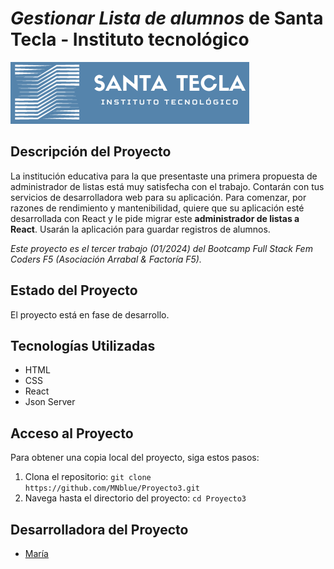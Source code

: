 # *Gestionar Lista de alumnos* de Santa Tecla - Instituto tecnológico


![Logo](/src/components/images/logo.png)

## Descripción del Proyecto

La institución educativa para la que presentaste una primera propuesta de administrador de listas está muy satisfecha con el trabajo. Contarán con tus servicios de desarrolladora web para su aplicación. Para comenzar, por razones de rendimiento y mantenibilidad, quiere que su aplicación esté desarrollada con React y le pide migrar este **administrador de listas a React**. Usarán la aplicación para guardar registros de alumnos.

*Este proyecto es el tercer trabajo (01/2024) del Bootcamp Full Stack Fem Coders F5 (Asociación Arrabal & Factoría F5).*

## Estado del Proyecto

El proyecto está en fase de desarrollo.

## Tecnologías Utilizadas

- HTML
- CSS
- React
- Json Server

## Acceso al Proyecto

Para obtener una copia local del proyecto, siga estos pasos:

1. Clona el repositorio: `git clone https://github.com/MNblue/Proyecto3.git`
2. Navega hasta el directorio del proyecto: `cd Proyecto3`

## Desarrolladora del Proyecto

- [María](https://github.com/MNblue)


